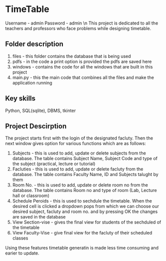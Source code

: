 # TimeTable
Username - admin  Password - admin \n
This project is dedicated to all the teachers and professors who face problems while designing timetable.

## Folder description
1) files - this folder contains the database that is being used
2) pdfs - in the code a print option is provided the pdfs are saved here
3) windows - contains the code for all the windows that are built in this project
4) main.py - this the main code that combines all the files and make the application running

## Key skills
Python, SQL(sqlite), DBMS, tkinter

## Project Descirption
The project starts first with the login of the designated facluty. Then the next window gives option for various functions which are as follows:
1) Subjects - this is used to add, update or delete subjects from the database. The table contains Subject Name, Subject Code and type of the subject (practical, lecture or tutorial)
2) Facluties - this is used to add, update or delete facluty from the database. The table contains Faculty Name, ID and Subjects talught by them
3) Room No. - this is used to add, update or delete room no from the database. The table contains Room no and type of room (Lab, Lecture hall or classroom)
4) Schedule Peroids - this is used to sechdule the timetable. When the desired cell is clicked a dropdown pops from which we can choose our desired subject, facluty and room no. and by pressing OK the changes are saved in the database
5) View Section-vise - gives the final view for students of the sechduled of the timetable
6) View Faculty-Vise - give final view for the facluty of their scheduled classes

Using these features timetable generatin is made less time consuming and earier to update.
